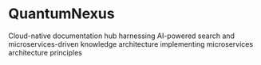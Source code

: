 # QuantumNexus
Cloud-native documentation hub harnessing AI-powered search and microservices-driven knowledge architecture implementing microservices architecture principles
